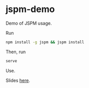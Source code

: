 # jspm-demo
Demo of JSPM usage.

Run

```bash
npm install -g jspm && jspm install
```
Then, run

```bash
serve
```

Use.

Slides [here](https://docs.google.com/presentation/d/115EImsCTptL4X7AXuKVcNZ5sY40tFwpFeSMA7JsuSyI/edit?usp=sharing).
